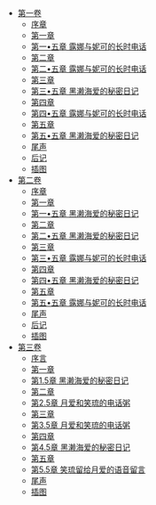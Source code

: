 - [第一卷](/位于恋爱光谱极端的我们(经验丰富的你和经验为零的我交往的故事)-作者：长冈真纪子/第一卷)
  - [序章](/位于恋爱光谱极端的我们(经验丰富的你和经验为零的我交往的故事)-作者：长冈真纪子/第一卷/序章.md)
  - [第一章](/位于恋爱光谱极端的我们(经验丰富的你和经验为零的我交往的故事)-作者：长冈真纪子/第一卷/第一章.md)
  - [第一•五章 露娜与妮可的长时电话](/位于恋爱光谱极端的我们(经验丰富的你和经验为零的我交往的故事)-作者：长冈真纪子/第一卷/第一•五章%20露娜与妮可的长时电话.md)
  - [第二章](/位于恋爱光谱极端的我们(经验丰富的你和经验为零的我交往的故事)-作者：长冈真纪子/第一卷/第二章.md)
  - [第二•五章 露娜与妮可的长时电话](/位于恋爱光谱极端的我们(经验丰富的你和经验为零的我交往的故事)-作者：长冈真纪子/第一卷/第二•五章%20露娜与妮可的长时电话.md)
  - [第三章](/位于恋爱光谱极端的我们(经验丰富的你和经验为零的我交往的故事)-作者：长冈真纪子/第一卷/第三章.md)
  - [第三•五章 黑濑海爱的秘密日记](/位于恋爱光谱极端的我们(经验丰富的你和经验为零的我交往的故事)-作者：长冈真纪子/第一卷/第三•五章%20黑濑海爱的秘密日记.md)
  - [第四章](/位于恋爱光谱极端的我们(经验丰富的你和经验为零的我交往的故事)-作者：长冈真纪子/第一卷/第四章.md)
  - [第四•五章 露娜与妮可的长时电话](/位于恋爱光谱极端的我们(经验丰富的你和经验为零的我交往的故事)-作者：长冈真纪子/第一卷/第四•五章%20露娜与妮可的长时电话.md)
  - [第五章](/位于恋爱光谱极端的我们(经验丰富的你和经验为零的我交往的故事)-作者：长冈真纪子/第一卷/第五章.md)
  - [第五•五章 黑濑海爱的秘密日记](/位于恋爱光谱极端的我们(经验丰富的你和经验为零的我交往的故事)-作者：长冈真纪子/第一卷/第五•五章%20黑濑海爱的秘密日记.md)
  - [尾声](/位于恋爱光谱极端的我们(经验丰富的你和经验为零的我交往的故事)-作者：长冈真纪子/第一卷/尾声.md)
  - [后记](/位于恋爱光谱极端的我们(经验丰富的你和经验为零的我交往的故事)-作者：长冈真纪子/第一卷/后记.md)
  - [插图](/位于恋爱光谱极端的我们(经验丰富的你和经验为零的我交往的故事)-作者：长冈真纪子/第一卷/插图.md)
- [第二卷](/位于恋爱光谱极端的我们(经验丰富的你和经验为零的我交往的故事)-作者：长冈真纪子/第二卷)
  - [序章](/位于恋爱光谱极端的我们(经验丰富的你和经验为零的我交往的故事)-作者：长冈真纪子/第二卷/序章.md)
  - [第一章](/位于恋爱光谱极端的我们(经验丰富的你和经验为零的我交往的故事)-作者：长冈真纪子/第二卷/第一章.md)
  - [第一•五章 黑濑海爱的秘密日记](/位于恋爱光谱极端的我们(经验丰富的你和经验为零的我交往的故事)-作者：长冈真纪子/第二卷/第一•五章%20黑濑海爱的秘密日记.md)
  - [第二章](/位于恋爱光谱极端的我们(经验丰富的你和经验为零的我交往的故事)-作者：长冈真纪子/第二卷/第二章.md)
  - [第二•五章 黑濑海爱的秘密日记](/位于恋爱光谱极端的我们(经验丰富的你和经验为零的我交往的故事)-作者：长冈真纪子/第二卷/第二•五章%20黑濑海爱的秘密日记.md)
  - [第三章](/位于恋爱光谱极端的我们(经验丰富的你和经验为零的我交往的故事)-作者：长冈真纪子/第二卷/第三章.md)
  - [第三•五章 露娜与妮可的长时电话](/位于恋爱光谱极端的我们(经验丰富的你和经验为零的我交往的故事)-作者：长冈真纪子/第二卷/第三•五章%20露娜与妮可的长时电话.md)
  - [第四章](/位于恋爱光谱极端的我们(经验丰富的你和经验为零的我交往的故事)-作者：长冈真纪子/第二卷/第四章.md)
  - [第四•五章 黑濑海爱的秘密日记](/位于恋爱光谱极端的我们(经验丰富的你和经验为零的我交往的故事)-作者：长冈真纪子/第二卷/第四•五章%20黑濑海爱的秘密日记.md)
  - [第五章](/位于恋爱光谱极端的我们(经验丰富的你和经验为零的我交往的故事)-作者：长冈真纪子/第二卷/第五章.md)
  - [第五•五章 露娜与妮可的长时电话](/位于恋爱光谱极端的我们(经验丰富的你和经验为零的我交往的故事)-作者：长冈真纪子/第二卷/第五•五章%20露娜与妮可的长时电话.md)
  - [尾声](/位于恋爱光谱极端的我们(经验丰富的你和经验为零的我交往的故事)-作者：长冈真纪子/第二卷/尾声.md)
  - [后记](/位于恋爱光谱极端的我们(经验丰富的你和经验为零的我交往的故事)-作者：长冈真纪子/第二卷/后记.md)
  - [插图](/位于恋爱光谱极端的我们(经验丰富的你和经验为零的我交往的故事)-作者：长冈真纪子/第二卷/插图.md)
- [第三卷](/位于恋爱光谱极端的我们(经验丰富的你和经验为零的我交往的故事)-作者：长冈真纪子/第三卷)
  - [序言](/位于恋爱光谱极端的我们(经验丰富的你和经验为零的我交往的故事)-作者：长冈真纪子/第三卷/序言.md)
  - [第一章](/位于恋爱光谱极端的我们(经验丰富的你和经验为零的我交往的故事)-作者：长冈真纪子/第三卷/第一章.md)
  - [第1.5章 黑濑海爱的秘密日记](/位于恋爱光谱极端的我们(经验丰富的你和经验为零的我交往的故事)-作者：长冈真纪子/第三卷/第1.5章%20黑濑海爱的秘密日记.md)
  - [第二章](/位于恋爱光谱极端的我们(经验丰富的你和经验为零的我交往的故事)-作者：长冈真纪子/第三卷/第二章.md)
  - [第2.5章 月爱和笑琉的电话粥](/位于恋爱光谱极端的我们(经验丰富的你和经验为零的我交往的故事)-作者：长冈真纪子/第三卷/第2.5章%20月爱和笑琉的电话粥.md)
  - [第三章](/位于恋爱光谱极端的我们(经验丰富的你和经验为零的我交往的故事)-作者：长冈真纪子/第三卷/第三章.md)
  - [第3.5章 月爱和笑琉的电话粥](/位于恋爱光谱极端的我们(经验丰富的你和经验为零的我交往的故事)-作者：长冈真纪子/第三卷/第3.5章%20月爱和笑琉的电话粥.md)
  - [第四章](/位于恋爱光谱极端的我们(经验丰富的你和经验为零的我交往的故事)-作者：长冈真纪子/第三卷/第四章.md)
  - [第4.5章 黑濑海爱的秘密日记](/位于恋爱光谱极端的我们(经验丰富的你和经验为零的我交往的故事)-作者：长冈真纪子/第三卷/第4.5章%20黑濑海爱的秘密日记.md)
  - [第五章](/位于恋爱光谱极端的我们(经验丰富的你和经验为零的我交往的故事)-作者：长冈真纪子/第三卷/第五章.md)
  - [第5.5章 笑琉留给月爱的语音留言](/位于恋爱光谱极端的我们(经验丰富的你和经验为零的我交往的故事)-作者：长冈真纪子/第三卷/第5.5章%20笑琉留给月爱的语音留言.md)
  - [尾声](/位于恋爱光谱极端的我们(经验丰富的你和经验为零的我交往的故事)-作者：长冈真纪子/第三卷/尾声.md)
  - [插图](/位于恋爱光谱极端的我们(经验丰富的你和经验为零的我交往的故事)-作者：长冈真纪子/第三卷/插图.md)
